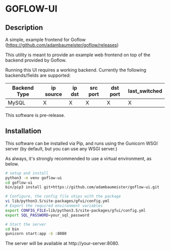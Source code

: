 # GOFLOW-UI
## Description
A simple, example frontend for Goflow (https://github.com/adambaumeister/goflow/releases)

This utility is meant to provide an example web frontend on top of the backend provided by Goflow. 

Running this UI requires a working backend. Currently the following backends/fields are supported:

Backend Type | ip source | ip dst | src port | dst port | last_switched
----------- | ----------- | ----------- | ----------- | ----------- | -----------
MySQL | X | X | X |X | X

This software is pre-release.

## Installation
This software can be installed via Pip, and runs using the Gunicorn WSGI server (by default, but you can use any WSGI server.)

As always, it's strongly recommended to use a virtual environment, as below.
```bash
# setup and install
python3 -m venv goflow-ui 
cd goflow-ui
bin/pip3 install git+https://github.com/adambaumeister/goflow-ui.git

# Configure, the config file ships with the package
vi lib/python3.5/site-packages/gfui/config.yml
# Export the required environment variables
export CONFIG_FILE=lib/python3.5/site-packages/gfui/config.yml
export SQL_PASSWORD=your_sql_password

# Start the server
cd bin
gunicorn start:app -b :8080
```

The server will be available at http://your-server:8080. 


